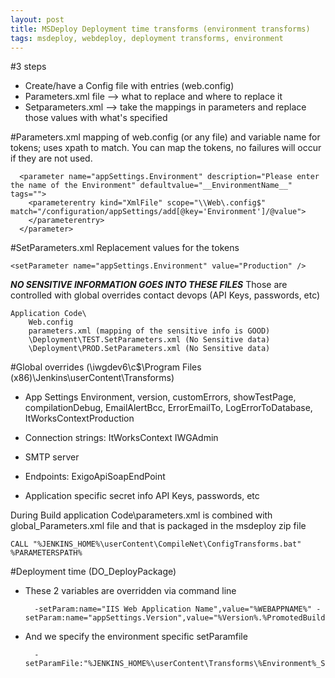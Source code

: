```yaml
---
layout: post
title: MSDeploy Deployment time transforms (environment transforms)
tags: msdeploy, webdeploy, deployment transforms, environment
---
```

#3 steps
- Create/have a Config file with entries (web.config)
- Parameters.xml file --> what to replace and where to replace it
- Setparameters.xml --> take the mappings in parameters and replace those values with what's specified


#Parameters.xml 
mapping of web.config (or any file) and variable name for tokens; uses xpath to match. You can map the tokens, no failures will occur if they are not used.

	  <parameter name="appSettings.Environment" description="Please enter the name of the Environment" defaultvalue="__EnvironmentName__" tags="">
	    <parameterentry kind="XmlFile" scope="\\Web\.config$" match="/configuration/appSettings/add[@key='Environment']/@value">
	    </parameterentry>
	  </parameter>
	
#SetParameters.xml 
Replacement values for the tokens

	<setParameter name="appSettings.Environment" value="Production" />

***NO SENSITIVE INFORMATION GOES INTO THESE FILES*** 
Those are controlled with global overrides contact devops (API Keys, passwords, etc)

	Application Code\
		Web.config
		parameters.xml (mapping of the sensitive info is GOOD)
		\Deployment\TEST.SetParameters.xml (No Sensitive data)
		\Deployment\PROD.SetParameters.xml (No Sensitive data)
	
#Global overrides (\\iwgdev6\c$\Program Files (x86)\Jenkins\userContent\Transforms\)

- App Settings
	Environment, version, customErrors, showTestPage, compilationDebug, EmailAlertBcc, ErrorEmailTo, LogErrorToDatabase, ItWorksContextProduction

- Connection strings:
	ItWorksContext
	IWGAdmin

- SMTP server

- Endpoints:
	ExigoApiSoapEndPoint

- Application specific secret info
	API Keys, passwords, etc

During Build application Code\parameters.xml is combined with global_Parameters.xml file and that is packaged in the msdeploy zip file

	CALL "%JENKINS_HOME%\userContent\CompileNet\ConfigTransforms.bat" %PARAMETERSPATH%

#Deployment time (DO_DeployPackage)

- These 2 variables are overridden via command line 

		-setParam:name="IIS Web Application Name",value="%WEBAPPNAME%" -setParam:name="appSettings.Version",value="%Version%.%PromotedBuildNumber%" 

- And we specify the environment specific setParamfile

		-setParamFile:"%JENKINS_HOME%\userContent\Transforms\%Environment%_SetParameters.xml"
